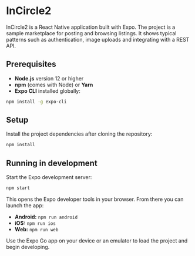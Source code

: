 # InCircle2

InCircle2 is a React Native application built with Expo. The project is a sample marketplace for posting and browsing listings. It shows typical patterns such as authentication, image uploads and integrating with a REST API.

## Prerequisites

- **Node.js** version 12 or higher
- **npm** (comes with Node) or **Yarn**
- **Expo CLI** installed globally:

```bash
npm install -g expo-cli
```

## Setup

Install the project dependencies after cloning the repository:

```bash
npm install
```

## Running in development

Start the Expo development server:

```bash
npm start
```

This opens the Expo developer tools in your browser. From there you can launch the app:

- **Android:** `npm run android`
- **iOS:** `npm run ios`
- **Web:** `npm run web`

Use the Expo Go app on your device or an emulator to load the project and begin developing.
